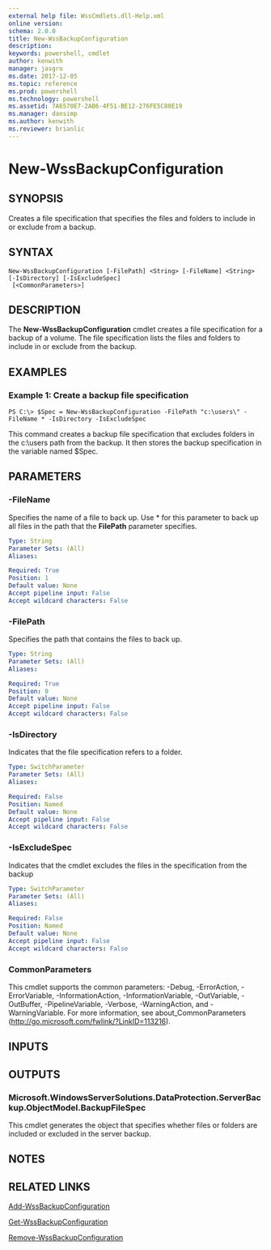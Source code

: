 ```yaml
---
external help file: WssCmdlets.dll-Help.xml
online version: 
schema: 2.0.0
title: New-WssBackupConfiguration
description: 
keywords: powershell, cmdlet
author: kenwith
manager: jasgro
ms.date: 2017-12-05
ms.topic: reference
ms.prod: powershell
ms.technology: powershell
ms.assetid: 7A6570E7-2AB6-4F51-BE12-276FE5C80E19
ms.manager: dansimp
ms.author: kenwith
ms.reviewer: brianlic
---
```


# New-WssBackupConfiguration

## SYNOPSIS
Creates a file specification that specifies the files and folders to include in or exclude from a backup.

## SYNTAX

```
New-WssBackupConfiguration [-FilePath] <String> [-FileName] <String> [-IsDirectory] [-IsExcludeSpec]
 [<CommonParameters>]
```

## DESCRIPTION
The **New-WssBackupConfiguration** cmdlet creates a file specification for a backup of a volume.
The file specification lists the files and folders to include in or exclude from the backup.

## EXAMPLES

### Example 1: Create a backup file specification
```
PS C:\> $Spec = New-WssBackupConfiguration -FilePath "c:\users\" -FileName * -IsDirectory -IsExcludeSpec
```

This command creates a backup file specification that excludes folders in the c:\users path from the backup.
It then stores the backup specification in the variable named $Spec.

## PARAMETERS

### -FileName
Specifies the name of a file to back up.
Use * for this parameter to back up all files in the path that the **FilePath** parameter specifies.

```yaml
Type: String
Parameter Sets: (All)
Aliases: 

Required: True
Position: 1
Default value: None
Accept pipeline input: False
Accept wildcard characters: False
```

### -FilePath
Specifies the path that contains the files to back up.

```yaml
Type: String
Parameter Sets: (All)
Aliases: 

Required: True
Position: 0
Default value: None
Accept pipeline input: False
Accept wildcard characters: False
```

### -IsDirectory
Indicates that the file specification refers to a folder.

```yaml
Type: SwitchParameter
Parameter Sets: (All)
Aliases: 

Required: False
Position: Named
Default value: None
Accept pipeline input: False
Accept wildcard characters: False
```

### -IsExcludeSpec
Indicates that the cmdlet excludes the files in the specification from the backup

```yaml
Type: SwitchParameter
Parameter Sets: (All)
Aliases: 

Required: False
Position: Named
Default value: None
Accept pipeline input: False
Accept wildcard characters: False
```

### CommonParameters
This cmdlet supports the common parameters: -Debug, -ErrorAction, -ErrorVariable, -InformationAction, -InformationVariable, -OutVariable, -OutBuffer, -PipelineVariable, -Verbose, -WarningAction, and -WarningVariable. For more information, see about_CommonParameters (http://go.microsoft.com/fwlink/?LinkID=113216).

## INPUTS

## OUTPUTS

### Microsoft.WindowsServerSolutions.DataProtection.ServerBackup.ObjectModel.BackupFileSpec
This cmdlet generates the object that specifies whether files or folders are included or excluded in the server backup.

## NOTES

## RELATED LINKS

[Add-WssBackupConfiguration](./Add-WssBackupConfiguration.md)

[Get-WssBackupConfiguration](./Get-WssBackupConfiguration.md)

[Remove-WssBackupConfiguration](./Remove-WssBackupConfiguration.md)

